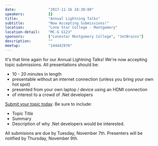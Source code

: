 ```yaml
---
date:               "2017-11-16 18:30:00"
speakers:           []
title:              "Annual Lightning Talks"
subtitle:           "Now Accepting Submissions!"
location:           "Lone Star College - Montgomery"
location-detail:    "MC-G G123"
sponsors:           ["Lonestar Montgomery College", "JetBrains"]
description:        ""
meetup:             "244442976"
---
```

It's that time again for our Annual Lightning Talks! We're now accepting topic submissions. All presentations should be:

 - 10 - 20 minutes in length
 - presentable without an internet connection (unless you bring your own hot spot)
 - presented from your own laptop / device using an HDMI connection
 - of interest to a crowd of .Net developers

[Submit your topic today](mailto:info@nhdnug.org?subject=2017%20Lightning%20Talk%20Submission&body=Topic%20Title%3A%0A%20%0ASummary%3A%0A%0AWhy%20.Net%20Developers%20would%20be%20interested%3A). Be sure to include:

 - Topic Title
 - Summary
 - Description of why .Net developers would be interested.

 All submisions are due by Tuesday, November 7th. Presenters will be notified by Thursday, November 9th.